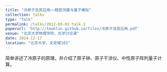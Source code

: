 ```yaml
---
title: "冷原子及其应用——精密测量与量子模拟"
collection: talks
type: "Talk"
permalink: /talks/2012-03-01-talk-1
paperurl: 'http://townlin.github.io/files/冷原子及其应用.pdf'
venue: "北京大学物理学院，光学讨论课"
date: 2024-12-17
location: "北京大学，文史楼103"
---
```


简单讲述了冷原子的原理，并介绍了原子钟、原子干涉仪、中性原子阵列量子计算。
